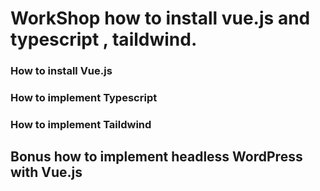 # WorkShop how to install vue.js and  typescript , taildwind.

### How to install Vue.js

### How to implement Typescript

### How to implement Taildwind

## Bonus how to implement headless WordPress with Vue.js
